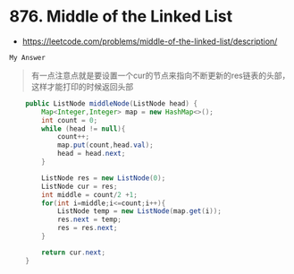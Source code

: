 # 876. Middle of the Linked List
- https://leetcode.com/problems/middle-of-the-linked-list/description/

`My Answer`

> 有一点注意点就是要设置一个cur的节点来指向不断更新的res链表的头部，这样才能打印的时候返回头部

```Java
    public ListNode middleNode(ListNode head) {
        Map<Integer,Integer> map = new HashMap<>();
        int count = 0;
        while (head != null){
            count++;
            map.put(count,head.val);
            head = head.next;
        }

        ListNode res = new ListNode(0);
        ListNode cur = res;
        int middle = count/2 +1;
        for(int i=middle;i<=count;i++){
            ListNode temp = new ListNode(map.get(i));
            res.next = temp;
            res = res.next;
        }

        return cur.next;
    }


```